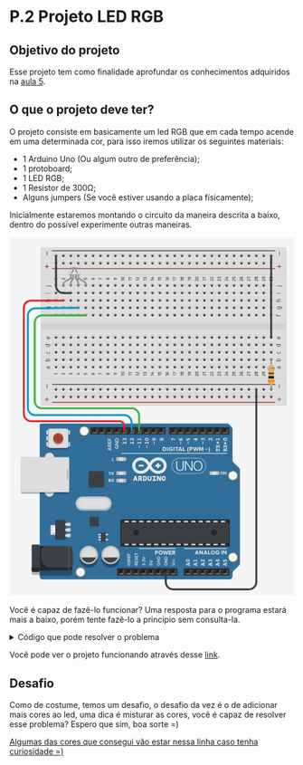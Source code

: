 # P.2 Projeto LED RGB

## Objetivo do projeto
Esse projeto tem como finalidade aprofundar os conhecimentos adquiridos na [aula 5](/src/4-Modulo-basico/5-Acendendo-LED.md).
<p></p>

## O que o projeto deve ter?

O projeto consiste em basicamente um led RGB que em cada tempo acende em uma determinada cor, para isso iremos utilizar os seguintes materiais:
<p></p>

- 1 Arduino Uno (Ou algum outro de preferência);
- 1 protoboard;
- 1 LED RGB;
- 1 Resistor de 300Ω;
- Alguns jumpers (Se você estiver usando a placa físicamente);
<p></p>

Inicialmente estaremos montando o circuito da maneira descrita a baixo, dentro do possível experimente outras maneiras.

<p align="center">
    <img src="../imgs/Projetos/2-RGB/Esquema.png" alt="Esquema de ligação">
</p>

Você é capaz de fazê-lo funcionar? Uma resposta para o programa estará mais a baixo, porém tente fazê-lo a principio sem consulta-la.

<details>
    <summary>Código que pode resolver o problema</summary>

```C++
//Definindo constantes para os pinos de cada cor do led
#define _PIN_RED     13
#define _PIN_BLUE    12
#define _PIN_GREEN   11


void setup()
{
  //Setando os pinos digitais que vamos utilizar como saida 
  //e desligando/apagando os LEDS
  for(int i = 9; i<14;i++){
  	pinMode(i, OUTPUT);
    digitalWrite(i, LOW);
  }
}

void loop()
{
  //Inicio
  
  //Apagando LED na cor verde
  digitalWrite(_PIN_GREEN, LOW); 
  //Acendendo LED na cor vermelha
  digitalWrite(_PIN_RED, HIGH);
  //Esperando 2 segundos
  delay(2000); 
  
  //Apagando LED na cor vermelha
  digitalWrite(_PIN_RED, LOW);
  //Acendendo LED na cor azul
  digitalWrite(_PIN_BLUE, HIGH);
  //Esperando 2 segundos
  delay(2000); 
  
  //Apagando LED na cor azul
  digitalWrite(_PIN_BLUE, LOW);
  //Acendendo LED na cor verde
  digitalWrite(_PIN_GREEN, HIGH);
  //Esperando 2 segundos
  delay(2000);

  //Volta pro inicio
}
```
</details>
<p></p>

Você pode ver o projeto funcionando através desse [link](https://www.tinkercad.com/things/cBMCX1IzppZ).
<p></p>

## Desafio

Como de costume, temos um desafio, o desafio da vez é o de adicionar mais cores ao led, uma dica é misturar as cores, você é capaz de resolver esse problema? Espero que sim, boa sorte =)
<p></p>

[Algumas das cores que consegui vão estar nessa linha caso tenha curiosidade =)](https://www.tinkercad.com/things/kJYF72AkiXI)